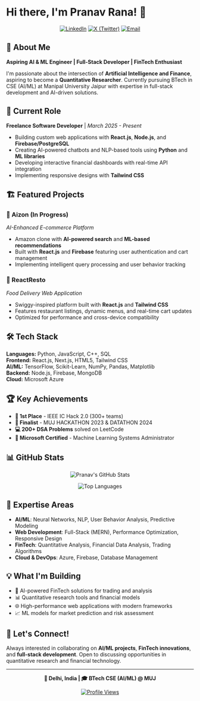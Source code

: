 # Hi there, I'm Pranav Rana! 👋

<div align="center">
  
[![LinkedIn](https://img.shields.io/badge/LinkedIn-0077B5?style=for-the-badge&logo=linkedin&logoColor=white)](https://www.linkedin.com/in/pranav-rana-141565213)
[![X (Twitter)](https://img.shields.io/badge/X-000000?style=for-the-badge&logo=x&logoColor=white)](https://x.com/PRanav77377)
[![Email](https://img.shields.io/badge/Email-D14836?style=for-the-badge&logo=gmail&logoColor=white)](mailto:pranavrana366@gmail.com)

</div>

## 🚀 About Me

**Aspiring AI & ML Engineer | Full-Stack Developer | FinTech Enthusiast**

I'm passionate about the intersection of **Artificial Intelligence and Finance**, aspiring to become a **Quantitative Researcher**. Currently pursuing BTech in CSE (AI/ML) at Manipal University Jaipur with expertise in full-stack development and AI-driven solutions.

## 💼 Current Role

**Freelance Software Developer** | *March 2025 - Present*
- Building custom web applications with **React.js**, **Node.js**, and **Firebase/PostgreSQL**
- Creating AI-powered chatbots and NLP-based tools using **Python** and **ML libraries**
- Developing interactive financial dashboards with real-time API integration
- Implementing responsive designs with **Tailwind CSS**

## 🏗️ Featured Projects

### 🛒 Aizon (In Progress)
*AI-Enhanced E-commerce Platform*
- Amazon clone with **AI-powered search** and **ML-based recommendations**
- Built with **React.js** and **Firebase** featuring user authentication and cart management
- Implementing intelligent query processing and user behavior tracking

### 🍕 ReactResto
*Food Delivery Web Application*  
- Swiggy-inspired platform built with **React.js** and **Tailwind CSS**
- Features restaurant listings, dynamic menus, and real-time cart updates
- Optimized for performance and cross-device compatibility

## 🛠️ Tech Stack

**Languages:** Python, JavaScript, C++, SQL  
**Frontend:** React.js, Next.js, HTML5, Tailwind CSS  
**AI/ML:** TensorFlow, Scikit-Learn, NumPy, Pandas, Matplotlib  
**Backend:** Node.js, Firebase, MongoDB  
**Cloud:** Microsoft Azure  

## 🏆 Key Achievements

- **🥇 1st Place** - IEEE IC Hack 2.0 (300+ teams)
- **🏅 Finalist** - MUJ HACKATHON 2023 & DATATHON 2024
- **💻 200+ DSA Problems** solved on LeetCode
- **📜 Microsoft Certified** - Machine Learning Systems Administrator

## 📊 GitHub Stats

<div align="center">
  
![Pranav's GitHub Stats](https://github-readme-stats.vercel.app/api?username=pranavrana&show_icons=true&theme=radical&hide_border=true)

![Top Languages](https://github-readme-stats.vercel.app/api/top-langs/?username=pranavrana&layout=compact&theme=radical&hide_border=true)

</div>

## 🎯 Expertise Areas

- **AI/ML**: Neural Networks, NLP, User Behavior Analysis, Predictive Modeling
- **Web Development**: Full-Stack (MERN), Performance Optimization, Responsive Design
- **FinTech**: Quantitative Analysis, Financial Data Analysis, Trading Algorithms
- **Cloud & DevOps**: Azure, Firebase, Database Management

## 💡 What I'm Building

- 🤖 AI-powered FinTech solutions for trading and analysis
- 📊 Quantitative research tools and financial models
- 🌐 High-performance web applications with modern frameworks
- 📈 ML models for market prediction and risk assessment

## 🤝 Let's Connect!

Always interested in collaborating on **AI/ML projects**, **FinTech innovations**, and **full-stack development**. Open to discussing opportunities in quantitative research and financial technology.

---

<div align="center">

**📍 Delhi, India | 🎓 BTech CSE (AI/ML) @ MUJ**

[![Profile Views](https://komarev.com/ghpvc/?username=pranavrana&color=blueviolet&style=flat-square)](https://github.com/pranavrana)

</div>

